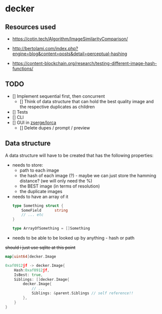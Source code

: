 # decker

## Resources used

- https://cotin.tech/Algorithm/ImageSimilarityComparison/

- http://bertolami.com/index.php?engine=blog&content=posts&detail=perceptual-hashing

- https://content-blockchain.org/research/testing-different-image-hash-functions/

## TODO

- [] Implement sequential first, then concurrent
  - [] Think of data structure that can hold the best quality image and the respective duplicates as children
- [] Tests
- [] CLI
- [] GUI in [zserge/lorca](https://github.com/zserge/lorca)
  - [] Delete dupes / prompt / preview

## Data structure

A data structure will have to be created that has the following properties: 

- needs to store:
    - path to each image
    - the hash of each image (?) - maybe we can just store the hamming distance? (we will only need the %)
    - the BEST image (in terms of resolution)
    - the duplicate images
- needs to have an array of it
    ```go
    type Something struct {
        SomeField      string 
        // ... etc
    }

    type ArrayOfSomething = []Something
    ```
- needs to be able to be looked up by anything - hash or path

~~should i just use sqlite at this point~~

```go
map[uint64]decker.Image

0xaf0912jf -> decker.Image{
    Hash:0xaf0912jf,
    IsBest: true,
    Siblings: []decker.Image{
        decker.Image{
            // ... 
            Siblings: &parent.Siblings // self reference!!
        },
    }
}
```
